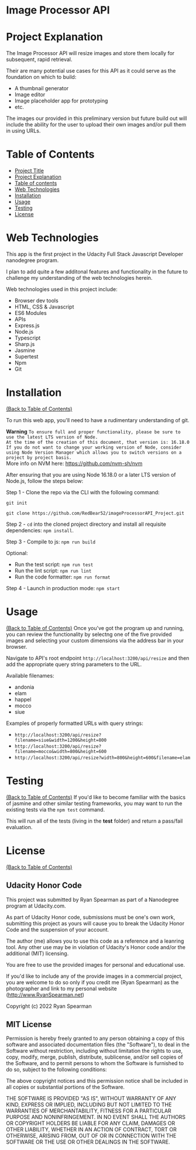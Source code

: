 # Image Processor API 

# Project Explanation
The Image Processor API will resize images and store them locally for subsequent, rapid retrieval.

Their are many potential use cases for this API as it could serve as the foundation on which to build:
- A thumbnail generator
- Image editor
- Image placeholder app for prototyping
- etc.

The images our provided in this preliminary version but future build out will include the ability for the user to upload their own images and/or pull them in using URLs.

# Table of Contents
- [Project Title](#image-processor-api-)
- [Project Explanation](#project-explanation)
- [Table of contents](#table-of-contents)
- [Web Technologies](#web-technologies)
- [Installation](#installation)
- [Usage](#usage)
- [Testing](#testing)
- [License](#license)

# Web Technologies
This app is the first project in the Udacity Full Stack Javascript Developer nanodegree program. 

I plan to add quite a few additonal features and functionality in the future to challenge my understanding of the web technologies herein.

Web technologies used in this project include:
- Browser dev tools
- HTML, CSS & Javascript
- ES6 Modules
- APIs
- Express.js
- Node.js
- Typescript
- Sharp.js 
- Jasmine
- Supertest
- Npm
- Git

# Installation
[(Back to Table of Contents)](#table-of-contents)

To run this web app, you'll need to have a rudimentary understanding of git.

**Warning**
`To ensure full and proper functionality, please be sure to use the latest LTS version of Node.`  
`At the time of the creation of this document, that version is: 16.18.0 `   
`If you do not want to change your working version of Node, consider using Node Version Manager which allows you to switch versions on a project by project basis.`    
More info on NVM here: https://github.com/nvm-sh/nvm

After ensuring that you are using Node 16.18.0 or a later LTS version of Node.js, follow the steps below:  

Step 1 - Clone the repo via the CLI with the following command:

`git init`

`git clone https://github.com/RedBear52/imageProcessorAPI_Project.git`

Step 2 - `cd` into the cloned project directory and install all requisite dependencies: `npm install`.

Step 3 - Compile to js: `npm run build`

Optional:
- Run the test script:  `npm run test`
- Run the lint script:  `npm run lint`
- Run the code formatter:  `npm run format`

Step 4 - Launch in production mode: `npm start`

# Usage
[(Back to Table of Contents)](#table-of-contents)
Once you've got the program up and running, you can review the functionality by selectng one of the five provided images and selecting your custom dimensions via the address bar in your browser.

Navigate to API's root endpoint `http://localhost:3200/api/resize` and then add the appropriate query string parameters to the URL.

Available filenames:
- andonia
- elam 
- happel
- mocco
- siue

Examples of properly formatted URLs with query strings:
- `http://localhost:3200/api/resize?filename=siue&width=1200&height=800`
- `http://localhost:3200/api/resize?filename=mocco&width=800&height=600`
- `http://localhost:3200/api/resize?width=800&height=600&filename=elam`

# Testing
[(Back to Table of Contents)](#table-of-contents)
If you'd like to become familiar with the basics of jasmine and other similar testing frameworks, you may want to run the existing tests via the `npm test` command.

This will run all of the tests (living in the __test__ folder) and return a pass/fail evaluation.

# License
[(Back to Table of Contents)](#table-of-contents)
## Udacity Honor Code
This project was submitted by Ryan Spearman as part of a Nanodegree program at Udacity.com.

As part of Udacity Honor code, submissions must be one's own work,
submitting this project as yours will cause you to break the Udacity Honor Code
and the suspension of your account.

The author (me) allows you to use this code as a reference and a leanring tool. Any other use may be in violation of Udacity's Honor code and/or the additional (MIT) licensing.

You are free to use the provided images for personal and educational use.

If you'd like to include any of the provide images in a commercial project, you are welcome to do so only if you credit me (Ryan Spearman) as the photographer and link to my personal website (http://www.RyanSpearman.net)

Copyright (c) 2022 Ryan Spearman

## MIT License

Permission is hereby freely granted to any person obtaining a copy
of this software and associated documentation files (the "Software"), to deal
in the Software without restriction, including without limitation the rights
to use, copy, modify, merge, publish, distribute, sublicense, and/or sell
copies of the Software, and to permit persons to whom the Software is
furnished to do so, subject to the following conditions:

The above copyright notices and this permission notice shall be included in all
copies or substantial portions of the Software.

THE SOFTWARE IS PROVIDED "AS IS", WITHOUT WARRANTY OF ANY KIND, EXPRESS OR
IMPLIED, INCLUDING BUT NOT LIMITED TO THE WARRANTIES OF MERCHANTABILITY,
FITNESS FOR A PARTICULAR PURPOSE AND NONINFRINGEMENT. IN NO EVENT SHALL THE
AUTHORS OR COPYRIGHT HOLDERS BE LIABLE FOR ANY CLAIM, DAMAGES OR OTHER
LIABILITY, WHETHER IN AN ACTION OF CONTRACT, TORT OR OTHERWISE, ARISING FROM,
OUT OF OR IN CONNECTION WITH THE SOFTWARE OR THE USE OR OTHER DEALINGS IN THE
SOFTWARE.